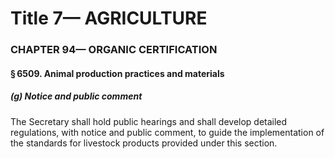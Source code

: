 
# Title 7— AGRICULTURE
### CHAPTER 94— ORGANIC CERTIFICATION
#### § 6509. Animal production practices and materials
##### (g) Notice and public comment

The Secretary shall hold public hearings and shall develop detailed regulations, with notice and public comment, to guide the implementation of the standards for livestock products provided under this section.
